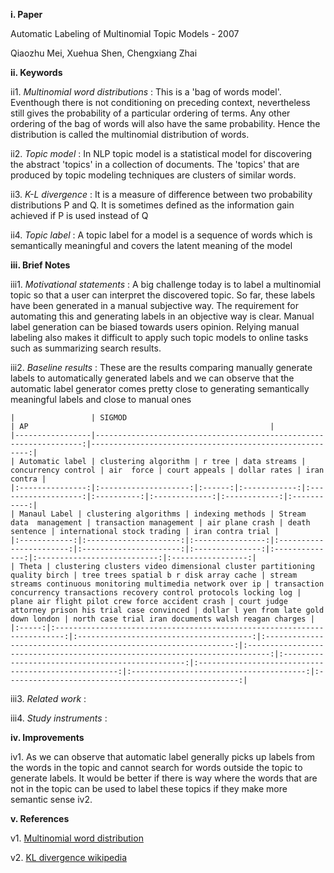 **i. Paper**

Automatic Labeling of Multinomial Topic Models - 2007

Qiaozhu Mei, Xuehua Shen, Chengxiang Zhai

**ii. Keywords**

ii1. *Multinomial word distributions* : This is a 'bag of words model'. Eventhough there is not conditioning on preceding context, nevertheless still gives the probability of a particular ordering of terms. Any other ordering of the bag of words will also have the same probability. Hence the distribution is called the multinomial distribution of words.

ii2. *Topic model* : In NLP topic model is a statistical model for discovering the abstract 'topics' in a collection of documents. The 'topics' that are produced by topic modeling techniques are clusters of similar words.

ii3. *K-L divergence* : It is a measure of difference between two probability distributions P and Q. It is sometimes defined as the information gain achieved if P is used instead of Q 

ii4. *Topic label* : A topic label for a model is a sequence of words which is semantically meaningful and covers the latent meaning of the model

**iii. Brief Notes**

iii1. *Motivational statements* : A big challenge today is to label a multinomial topic so that a user can interpret the discovered topic. So far, these labels have been generated in a manual subjective way. The requirement for automating this and generating labels in an objective way is clear. Manual label generation can be biased towards users opinion. Relying manual labeling also makes it difficult to apply such topic models to online tasks such as summarizing search results.

iii2. *Baseline results* : These are the results comparing manually generate labels to automatically generated labels and we can observe that the automatic label generator comes pretty close to generating semantically meaningful labels and close to manual ones
	
	|   			  | SIGMOD 															   | AP 													 |
	|-----------------|-------------------------------------------------------------------:|--------------------------------------------------------:|
	| Automatic label | clustering algorithm | r tree | data streams | concurrency control | air  force | court appeals | dollar rates | iran contra |
	|:---------------:|:--------------------:|:------:|:------------:|:-------------------:|:----------:|:-------------:|:------------:|:-----------:|
	| Manaul Label | clustering algorithms | indexing methods | Stream data  management | transaction management | air plane crash | death sentence | international stock trading | iran contra trial |
	|:------------:|:---------------------:|:----------------:|:-----------------------:|:----------------------:|:---------------:|:--------------:|:---------------------------:|:-----------------:|
	| Theta | clustering clusters video dimensional cluster partitioning quality birch | tree trees spatial b r disk array cache | stream streams continuous monitoring multimedia network over ip | transaction concurrency transactions recovery control protocols locking log | plane air flight pilot crew force accident crash | court judge attorney prison his trial case convinced | dollar l yen from late gold down london | north case trial iran documents walsh reagan charges |
	|:-----:|:------------------------------------------------------------------------:|:---------------------------------------:|:---------------------------------------------------------------:|:---------------------------------------------------------------------------:|:------------------------------------------------:|:----------------------------------------------------:|:---------------------------------------:|:----------------------------------------------------:|

iii3. *Related work* : 

iii4. *Study instruments* : 

**iv. Improvements**

iv1. As we can observe that automatic label generally picks up labels from the words in the topic and cannot search for words outside the topic to generate labels. It would be better if there is way where the words that are not in the topic can be used to label these topics if they make more semantic sense
iv2. 

**v. References**

v1. [Multinomial word distribution](http://nlp.stanford.edu/IR-book/html/htmledition/multinomial-distributions-over-words-1.html)

v2. [KL divergence wikipedia](https://en.wikipedia.org/wiki/Kullback%E2%80%93Leibler_divergence)

